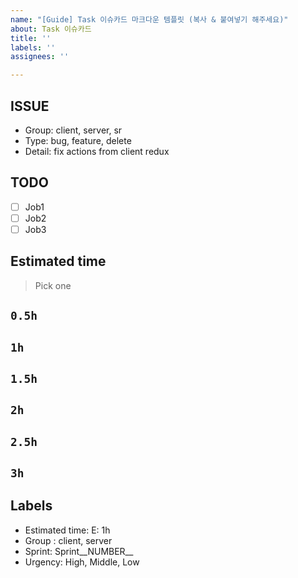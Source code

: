 ```yaml
---
name: "[Guide] Task 이슈카드 마크다운 템플릿 (복사 & 붙여넣기 해주세요)"
about: Task 이슈카드
title: ''
labels: ''
assignees: ''

---
```


## ISSUE
  - Group: client, server, sr
  - Type: bug, feature, delete
  - Detail: fix actions from client redux
## TODO
  - [ ] Job1
  - [ ] Job2
  - [ ] Job3
## Estimated time
> Pick one

## `0.5h`
## `1h`
## `1.5h`
## `2h`
## `2.5h`
## `3h`
## Labels
  - Estimated time: E: 1h
  - Group : client, server
  - Sprint: Sprint__NUMBER__
  - Urgency: High, Middle, Low
